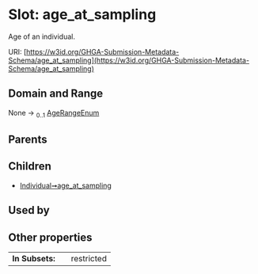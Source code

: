 
# Slot: age_at_sampling


Age of an individual.

URI: [https://w3id.org/GHGA-Submission-Metadata-Schema/age_at_sampling](https://w3id.org/GHGA-Submission-Metadata-Schema/age_at_sampling)


## Domain and Range

None &#8594;  <sub>0..1</sub> [AgeRangeEnum](AgeRangeEnum.md)

## Parents


## Children

 *  [Individual➞age_at_sampling](Individual_age_at_sampling.md)

## Used by


## Other properties

|  |  |  |
| --- | --- | --- |
| **In Subsets:** | | restricted |

